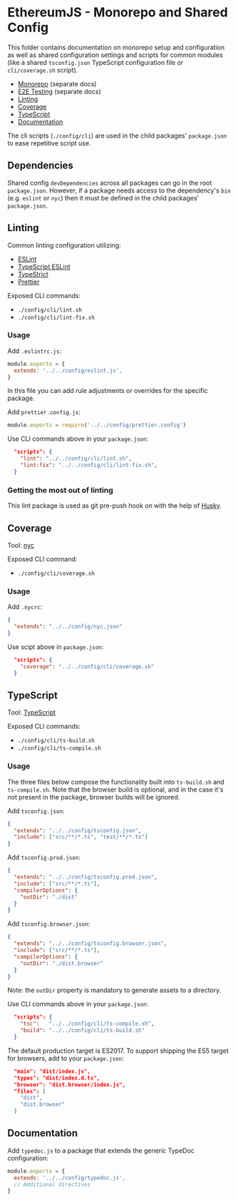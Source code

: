 # EthereumJS - Monorepo and Shared Config

This folder contains documentation on monorepo setup and configuration as well as shared
configuration settings and scripts for common modules (like a shared `tsconfig.json` TypeScript
configuration file or `cli/coverage.sh` script).

- [Monorepo](./MONOREPO.md) (separate docs)
- [E2E Testing](./E2E_TESTING.md) (separate docs)
- [Linting](#linting)
- [Coverage](#coverage)
- [TypeScript](#typescript)
- [Documentation](#documentation)

The cli scripts (`./config/cli`) are used in the child packages' `package.json` to ease repetitive script use.

## Dependencies

Shared config `devDependencies` across all packages can go in the root `package.json`. However, if a package needs access to the dependency's `bin` (e.g. `eslint` or `nyc`) then it must be defined in the child packages' `package.json`.

## Linting

Common linting configuration utilizing:

- [ESLint](https://eslint.org/)
- [TypeScript ESLint](https://github.com/typescript-eslint/typescript-eslint)
- [TypeStrict](https://github.com/krzkaczor/TypeStrict)
- [Prettier](https://prettier.io/docs/en/integrating-with-linters.html)

Exposed CLI commands:

- `./config/cli/lint.sh`
- `./config/cli/lint-fix.sh`

### Usage

Add `.eslintrc.js`:

```js
module.exports = {
  extends: '../../config/eslint.js',
}
```

In this file you can add rule adjustments or overrides for the specific package.

Add `prettier.config.js`:

```js
module.exports = require('../../config/prettier.config')
```

Use CLI commands above in your `package.json`:

```json
  "scripts": {
    "lint": "../../config/cli/lint.sh",
    "lint:fix": "../../config/cli/lint-fix.sh",
  }
```

### Getting the most out of linting

This lint package is used as git pre-push hook on with the help of [Husky](https://www.npmjs.com/package/husky).

## Coverage

Tool: [nyc](https://istanbul.js.org/)

Exposed CLI command:

- `./config/cli/coverage.sh`

### Usage

Add `.nycrc`:

```json
{
  "extends": "../../config/nyc.json"
}
```

Use scipt above in `package.json`:

```json
  "scripts": {
    "coverage": "../../config/cli/coverage.sh"
  }
```

## TypeScript

Tool: [TypeScript](https://www.typescriptlang.org/)

Exposed CLI commands:

- `./config/cli/ts-build.sh`
- `./config/cli/ts-compile.sh`

### Usage

The three files below compose the functionality built into `ts-build.sh` and `ts-compile.sh`. Note that the browser build is optional, and in the case it's not present in the package, browser builds will be ignored.

Add `tsconfig.json`:

```json
{
  "extends": "../../config/tsconfig.json",
  "include": ["src/**/*.ts", "test/**/*.ts"]
}
```

Add `tsconfig.prod.json`:

```json
{
  "extends": "../../config/tsconfig.prod.json",
  "include": ["src/**/*.ts"],
  "compilerOptions": {
    "outDir": "./dist"
  }
}
```

Add `tsconfig.browser.json`:

```json
{
  "extends": "../../config/tsconfig.browser.json",
  "include": ["src/**/*.ts"],
  "compilerOptions": {
    "outDir": "./dist.browser"
  }
}
```

Note: the `outDir` property is mandatory to generate assets to a directory.

Use CLI commands above in your `package.json`:

```json
  "scripts": {
    "tsc":   "../../config/cli/ts-compile.sh",
    "build": "../../config/cli/ts-build.sh"
  }
```

The default production target is ES2017. To support shipping the ES5 target for browsers, add to your `package.json`:

```json
  "main": "dist/index.js",
  "types": "dist/index.d.ts",
  "browser": "dist.browser/index.js",
  "files": [
    "dist",
    "dist.browser"
  ]
```

## Documentation

Add `typedoc.js` to a package that extends the generic TypeDoc configuration:

```js
module.exports = {
  extends: '../../config/typedoc.js',
  // Additional directives
}
```
